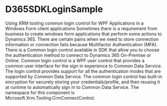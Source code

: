 # D365SDKLoginSample
Using XRM tooling common login control for WPF Applications in a Windows Form client applications
Sometimes there is a requirement from business to create windows form applications that perform some actions to Dynamics 365.
There are certain pains when we need to store connection information or connection fails because Multifactor Authentication (MFA).
There is a Common login control available in SDK that allow you to choose the authentication method to connect to Dynamics 365 On-Premise or Online. 
Common login control is a WPF user control that provides a common user interface for the sign in experience to Common Data Service. The login control provides support for all the authentication modes that are supported by Common Data Service. The common login control has built-in encryption for securely storing your credentials/profile, and then reusing it at runtime to automatically sign in to Common Data Service. The namespace for this component is Microsoft.Xrm.Tooling.CrmConnectControl.

